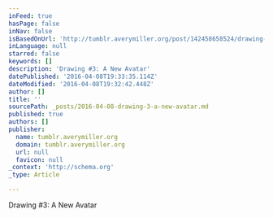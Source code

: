 ```yaml
---
inFeed: true
hasPage: false
inNav: false
isBasedOnUrl: 'http://tumblr.averymiller.org/post/142458658524/drawing-3-a-new-avatar'
inLanguage: null
starred: false
keywords: []
description: 'Drawing #3: A New Avatar'
datePublished: '2016-04-08T19:33:35.114Z'
dateModified: '2016-04-08T19:32:42.448Z'
author: []
title: ''
sourcePath: _posts/2016-04-08-drawing-3-a-new-avatar.md
published: true
authors: []
publisher:
  name: tumblr.averymiller.org
  domain: tumblr.averymiller.org
  url: null
  favicon: null
_context: 'http://schema.org'
_type: Article

---
```

Drawing \#3: A New Avatar